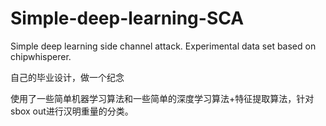 # Simple-deep-learning-SCA
Simple deep learning side channel attack. Experimental data set based on chipwhisperer.

自己的毕业设计，做一个纪念

使用了一些简单机器学习算法和一些简单的深度学习算法+特征提取算法，针对sbox out进行汉明重量的分类。
